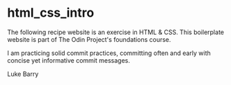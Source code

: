 # html_css_intro

The following recipe website is an exercise in HTML & CSS. This boilerplate website is part of The Odin Project's foundations course.

I am practicing solid commit practices, committing often and early with concise yet informative commit messages.

Luke Barry

